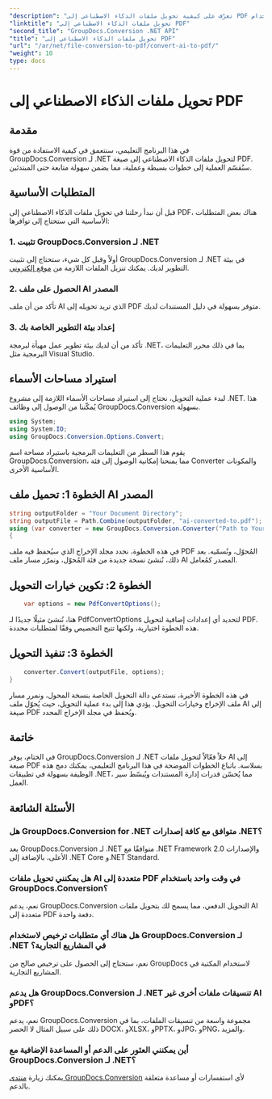 ```yaml
---
"description": "تعرّف على كيفية تحويل ملفات الذكاء الاصطناعي إلى PDF بسهولة باستخدام GroupDocs.Conversion لـ .NET. بسّط سير عمل إدارة مستنداتك."
"linktitle": "تحويل ملفات الذكاء الاصطناعي إلى PDF"
"second_title": "GroupDocs.Conversion .NET API"
"title": "تحويل ملفات الذكاء الاصطناعي إلى PDF"
"url": "/ar/net/file-conversion-to-pdf/convert-ai-to-pdf/"
"weight": 10
type: docs
---
```

# تحويل ملفات الذكاء الاصطناعي إلى PDF

## مقدمة
في هذا البرنامج التعليمي، سنتعمق في كيفية الاستفادة من قوة GroupDocs.Conversion لـ .NET لتحويل ملفات الذكاء الاصطناعي إلى صيغة PDF. سنُقسّم العملية إلى خطوات بسيطة وعملية، مما يضمن سهولة متابعة حتى المبتدئين.
## المتطلبات الأساسية
قبل أن نبدأ رحلتنا في تحويل ملفات الذكاء الاصطناعي إلى PDF، هناك بعض المتطلبات الأساسية التي ستحتاج إلى توافرها:
### 1. تثبيت GroupDocs.Conversion لـ .NET
أولاً وقبل كل شيء، ستحتاج إلى تثبيت GroupDocs.Conversion لـ .NET في بيئة التطوير لديك. يمكنك تنزيل الملفات اللازمة من [موقع إلكتروني](https://releases.groupdocs.com/conversion/net/).
### 2. الحصول على ملف AI المصدر
تأكد من أن ملف AI الذي تريد تحويله إلى PDF متوفر بسهولة في دليل المستندات لديك.
### 3. إعداد بيئة التطوير الخاصة بك
تأكد من أن لديك بيئة تطوير عمل مهيأة لبرمجة .NET، بما في ذلك محرر التعليمات البرمجية مثل Visual Studio.

## استيراد مساحات الأسماء
لبدء عملية التحويل، نحتاج إلى استيراد مساحات الأسماء اللازمة إلى مشروع .NET. هذا يُمكّننا من الوصول إلى وظائف GroupDocs.Conversion بسهولة.

```csharp
using System;
using System.IO;
using GroupDocs.Conversion.Options.Convert;
```
يقوم هذا السطر من التعليمات البرمجية باستيراد مساحة اسم GroupDocs.Conversion، مما يمنحنا إمكانية الوصول إلى فئة Converter والمكونات الأساسية الأخرى.
## الخطوة 1: تحميل ملف AI المصدر
```csharp
string outputFolder = "Your Document Directory";
string outputFile = Path.Combine(outputFolder, "ai-converted-to.pdf");
using (var converter = new GroupDocs.Conversion.Converter("Path to Your AI File"))
{
```
في هذه الخطوة، نحدد مجلد الإخراج الذي سيُحفظ فيه ملف PDF المُحوّل، ونُسمّيه. بعد ذلك، نُنشئ نسخة جديدة من فئة المُحوّل، ونمرّر مسار ملف AI المصدر كمُعامل.
## الخطوة 2: تكوين خيارات التحويل
```csharp
	var options = new PdfConvertOptions();
```
هنا، نُنشئ مثيلًا جديدًا لـ PdfConvertOptions لتحديد أي إعدادات إضافية لتحويل PDF. هذه الخطوة اختيارية، ولكنها تتيح التخصيص وفقًا لمتطلبات محددة.
## الخطوة 3: تنفيذ التحويل
```csharp
	converter.Convert(outputFile, options);
}
```
في هذه الخطوة الأخيرة، نستدعي دالة التحويل الخاصة بنسخة المحول، ونمرر مسار ملف الإخراج وخيارات التحويل. يؤدي هذا إلى بدء عملية التحويل، حيث يُحوّل ملف AI إلى صيغة PDF ويُحفظ في مجلد الإخراج المحدد.

## خاتمة
في الختام، يوفر GroupDocs.Conversion لـ .NET حلاً فعّالاً لتحويل ملفات AI إلى صيغة PDF بسلاسة. باتباع الخطوات الموضحة في هذا البرنامج التعليمي، يمكنك دمج هذه الوظيفة بسهولة في تطبيقات .NET، مما يُحسّن قدرات إدارة المستندات ويُبسّط سير العمل.
## الأسئلة الشائعة
### هل GroupDocs.Conversion for .NET متوافق مع كافة إصدارات .NET؟
يعد GroupDocs.Conversion لـ .NET متوافقًا مع .NET Framework 2.0 والإصدارات الأعلى، بالإضافة إلى .NET Core و.NET Standard.
### هل يمكنني تحويل ملفات AI متعددة إلى PDF في وقت واحد باستخدام GroupDocs.Conversion؟
نعم، يدعم GroupDocs.Conversion التحويل الدفعي، مما يسمح لك بتحويل ملفات AI متعددة إلى PDF دفعة واحدة.
### هل هناك أي متطلبات ترخيص لاستخدام GroupDocs.Conversion لـ .NET في المشاريع التجارية؟
نعم، ستحتاج إلى الحصول على ترخيص صالح من GroupDocs لاستخدام المكتبة في المشاريع التجارية.
### هل يدعم GroupDocs.Conversion لـ .NET تنسيقات ملفات أخرى غير AI وPDF؟
نعم، يدعم GroupDocs.Conversion مجموعة واسعة من تنسيقات الملفات، بما في ذلك على سبيل المثال لا الحصر DOCX، وXLSX، وPPTX، وJPG، وPNG، والمزيد.
### أين يمكنني العثور على الدعم أو المساعدة الإضافية مع GroupDocs.Conversion لـ .NET؟
يمكنك زيارة [منتدى GroupDocs.Conversion](https://forum.groupdocs.com/c/conversion/11) لأي استفسارات أو مساعدة متعلقة بالدعم.
